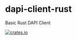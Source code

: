 # dapi-client-rust
Basic Rust DAPI Client

[![crates.io](https://img.shields.io/crates/v/dapi-client-rust)](https://crates.io/crates/dapi-client-rust)
